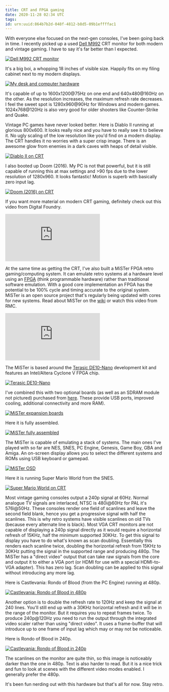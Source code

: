 ```yaml
---
title: CRT and FPGA gaming
date: 2020-11-28 02:34 UTC
tags:
id: urn:uuid:864b7b2d-048f-4812-b8d5-09b1effffac1
---
```


With everyone else focused on the next-gen consoles, I've been going back in time. I recently picked up a used [Dell M992](https://www.cnet.com/products/dell-m992-crt-monitor-19-series/) CRT monitor for both modern and vintage gaming. I have to say it's far better than I expected.

[![Dell M992 CRT monitor](images/crt-and-fpga-gaming/01.jpg)](images/crt-and-fpga-gaming/01.jpg)

It's a big boi, a whopping 18 inches of visible size. Happily fits on my filing cabinet next to my modern displays.

[![My desk and computer hardware](images/crt-and-fpga-gaming/02.jpg)](images/crt-and-fpga-gaming/02.jpg)

It's capable of up to 1600x1200@75Hz on one end and 640x480@160Hz on the other. As the resolution increases, the maximum refresh rate decreases. I feel the sweet spot is 1280x960@90Hz for Windows and modern games. 1024x768@120Hz is also very good for older shooters like Counter-Strike and Quake.

Vintage PC games have never looked better. Here is Diablo II running at glorious 800x600. It looks really nice and you have to really see it to believe it. No ugly scaling of the low resolution like you'd find on a modern display. The CRT handles it no worries with a super crisp image. There is an awesome glow from enemies in a dark caves with heaps of detail visible.

[![Diablo II on CRT](images/crt-and-fpga-gaming/03.jpg)](images/crt-and-fpga-gaming/03.jpg)

I also booted up Doom (2016). My PC is not that powerful, but it is still capable of running this at max settings and >90 fps due to the lower resolution of 1280x960. It looks fantastic! Motion is superb with basically zero input lag.

[![Doom (2016) on CRT](images/crt-and-fpga-gaming/04.jpg)](images/crt-and-fpga-gaming/04.jpg)

If you want more material on modern CRT gaming, definitely check out this video from Digital Foundry.

<div class="video">
  <iframe
    class="video--iframe"
    src="https://www.youtube.com/embed/V8BVTHxc4LM"
    frameborder="0"
    allowfullscreen
  ></iframe>
</div>

At the same time as getting the CRT, I've also built a MiSTer FPGA retro gaming/computing system. It can emulate retro systems at a hardware level using an [FPGA](https://en.wikipedia.org/wiki/Field-programmable_gate_array) (think programmable hardware) rather than traditional software emulation. With a good core implementation an FPGA has the potential to be 100% cycle and timing accurate to the original system. MiSTer is an open source project that's regularly being updated with cores for new systems. Read about MiSTer on the [wiki](https://github.com/MiSTer-devel/Main_MiSTer/wiki) or watch this video from RMC.

<div class="video">
  <iframe
    class="video--iframe"
    src="https://www.youtube.com/embed/e5yPbzD-W-I"
    frameborder="0"
    allowfullscreen
  ></iframe>
</div>

The MiSTer is based around the [Terasic DE10-Nano](https://www.terasic.com.tw/cgi-bin/page/archive.pl?Language=English&No=1046) development kit and features an Intel/Altera Cyclone V FPGA chip.

[![Terasic DE10-Nano](images/crt-and-fpga-gaming/05.jpg)](images/crt-and-fpga-gaming/05.jpg)

I've combined this with two optional boards (as well as an SDRAM module not pictured) purchased from [here](https://misterfpga.co.uk/). These provide USB ports, improved cooling, additional connectivity and more RAM).

[![MiSTer expansion boards](images/crt-and-fpga-gaming/06.jpg)](images/crt-and-fpga-gaming/06.jpg)

Here it is fully assembled.

[![MiSTer fully assembled](images/crt-and-fpga-gaming/07.jpg)](images/crt-and-fpga-gaming/07.jpg)

The MiSTer is capable of emulating a stack of systems. The main ones I've played with so far are NES, SNES, PC Engine, Genesis, Game Boy, GBA and Amiga. An on-screen display allows you to select the different systems and ROMs using USB keyboard or gamepad.

[![MiSTer OSD](images/crt-and-fpga-gaming/08.jpg)](images/crt-and-fpga-gaming/08.jpg)

Here it is running Super Mario World from the SNES.

[![Super Mario World on CRT](images/crt-and-fpga-gaming/09.jpg)](images/crt-and-fpga-gaming/09.jpg)

Most vintage gaming consoles output a 240p signal at 60Hz. Normal analogue TV signals are interlaced, NTSC is 480i@60Hz for PAL it's 576i@50Hz. These consoles render one field of scanlines and leave the second field blank, hence you get a progressive signal with half the scanlines. This is why retro systems have visible scanlines on old TVs (because every alternate line is black). Most VGA CRT monitors are not capable of displaying a 240p signal directly as it would require a horizontal refresh of 15KHz, half the minimum supported 30KHz. To get this signal to display you have to do what's known as scan doubling. Essentially this renders each scanline twice, doubling the horizontal refresh from 15KHz to 30KHz putting the signal in the supported range and producing 480p. The MiSTer has a "direct video" output that can take raw signals from the core and output it to either a VGA port (or HDMI for use with a special HDMI-to-VGA adapter). This has zero lag. Scan doubling can be applied to this signal without introducing any more lag.

Here is Castlevania: Rondo of Blood (from the PC Engine) running at 480p.

[![Castlevania: Rondo of Blood in 480p](images/crt-and-fpga-gaming/10.jpg)](images/crt-and-fpga-gaming/10.jpg)

Another option is to double the refresh rate to 120Hz and keep the signal at 240 lines. You'll still end up with a 30KHz horizontal refresh and it will be in the range of the monitor. But it requires you to repeat frames twice. To produce 240p@120Hz you need to run the output through the integrated video scaler rather than using "direct video". It uses a frame-buffer that will introduce up to one frame of input lag which may or may not be noticeable.

Here is Rondo of Blood in 240p.

[![Castlevania: Rondo of Blood in 240p](images/crt-and-fpga-gaming/11.jpg)](images/crt-and-fpga-gaming/11.jpg)

The scanlines on the monitor are quite thin, so this image is noticeably darker than the one in 480p. Text is also harder to read. But it is a nice trick and fun to look at scenes with the different video modes enabled. I generally prefer the 480p.

It's been fun nerding out with this hardware but that's all for now. Stay retro.
